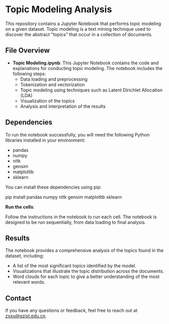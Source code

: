 # Topic Modeling Analysis

This repository contains a Jupyter Notebook that performs topic modeling on a given dataset. Topic modeling is a text mining technique used to discover the abstract "topics" that occur in a collection of documents.

## File Overview

- **Topic Modeling.ipynb**: This Jupyter Notebook contains the code and explanations for conducting topic modeling. The notebook includes the following steps:
  - Data loading and preprocessing
  - Tokenization and vectorization
  - Topic modeling using techniques such as Latent Dirichlet Allocation (LDA)
  - Visualization of the topics
  - Analysis and interpretation of the results

## Dependencies

To run the notebook successfully, you will need the following Python libraries installed in your environment:

- pandas
- numpy
- nltk
- gensim
- matplotlib
- sklearn

You can install these dependencies using pip:

pip install pandas numpy nltk gensim matplotlib sklearn

**Run the cells**:

Follow the instructions in the notebook to run each cell. The notebook is designed to be run sequentially, from data loading to final analysis.

## Results

The notebook provides a comprehensive analysis of the topics found in the dataset, including:

- A list of the most significant topics identified by the model.
- Visualizations that illustrate the topic distribution across the documents.
- Word clouds for each topic to give a better understanding of the most relevant words.


## Contact

If you have any questions or feedback, feel free to reach out at zxxu@gzist.edu.cn.
